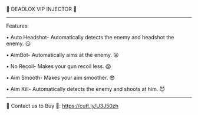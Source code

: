 🔰 DEADLOX VIP INJECTOR 🔰
__________________________________
Features:

• Auto Headshot- Automatically detects the enemy and headshot the enemy. :smirk:

• AimBot- Automatically aims at the enemy. :stuck_out_tongue_winking_eye:

• No Recoil- Makes your gun recoil less. :scream:

• Aim Smooth- Makes your aim smoother. :sunglasses:

• Aim Kill- Automatically detects the enemy and shoots at him. :smiling_imp:

__________________________________
🔰 Contact us to Buy 🔰:
https://cutt.ly/U3J50zh
